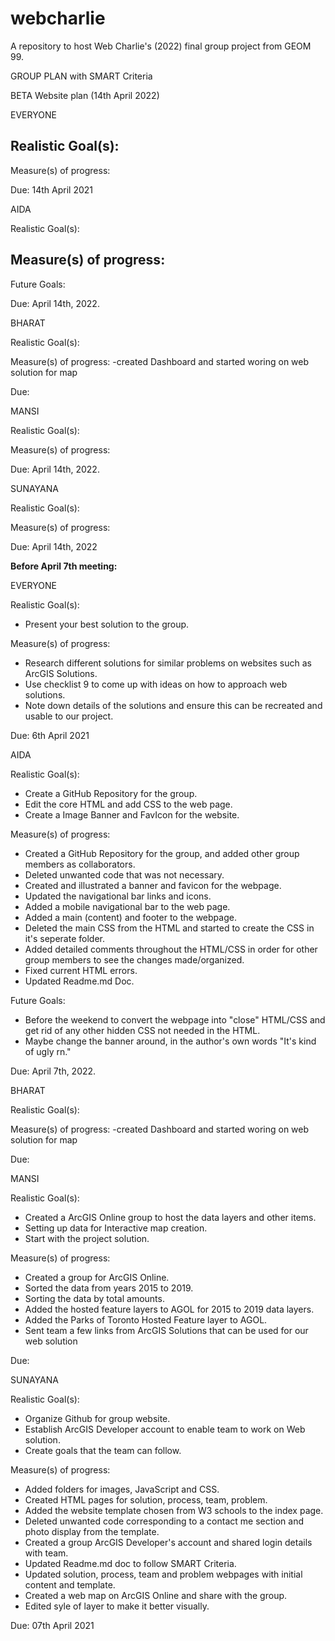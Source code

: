# webcharlie
A repository to host Web Charlie's (2022) final group project from GEOM 99. 

GROUP PLAN with SMART Criteria

BETA Website plan (14th April 2022)

EVERYONE

Realistic Goal(s):
- 

Measure(s) of progress:
 

Due: 14th April 2021

AIDA

Realistic Goal(s):


Measure(s) of progress:
-

Future Goals: 


Due: April 14th, 2022.

BHARAT

Realistic Goal(s):


Measure(s) of progress:
-created Dashboard and started woring on web solution for map

Due:

MANSI 

Realistic Goal(s):



Measure(s) of progress:


Due: April 14th, 2022.

SUNAYANA

Realistic Goal(s): 



Measure(s) of progress:



Due: April 14th, 2022


**Before April 7th meeting:**

EVERYONE

Realistic Goal(s):
- Present your best solution to the group.

Measure(s) of progress:
- Research different solutions for similar problems on websites such as ArcGIS Solutions.
- Use checklist 9 to come up with ideas on how to approach web solutions.
- Note down details of the solutions and ensure this can be recreated and usable to our project.  

Due: 6th April 2021

AIDA

Realistic Goal(s):
- Create a GitHub Repository for the group. 
- Edit the core HTML and add CSS to the web page. 
- Create a Image Banner and FavIcon for the website. 

Measure(s) of progress:
- Created a GitHub Repository for the group, and added other group members as collaborators. 
- Deleted unwanted code that was not necessary.
- Created and illustrated a banner and favicon for the webpage. 
- Updated the navigational bar links and icons. 
- Added a mobile navigational bar to the web page. 
- Added a main (content) and footer to the webpage.
- Deleted the main CSS from the HTML and started to create the CSS in it's seperate folder. 
- Added detailed comments throughout the HTML/CSS in order for other group members to see the changes made/organized.
- Fixed current HTML errors. 
- Updated Readme.md Doc. 

Future Goals: 
- Before the weekend to convert the webpage into "close" HTML/CSS and get rid of any other hidden CSS not needed in the HTML.
- Maybe change the banner around, in the author's own words "It's kind of ugly rn." 

Due: April 7th, 2022.

BHARAT

Realistic Goal(s):


Measure(s) of progress:
-created Dashboard and started woring on web solution for map

Due:

MANSI 

Realistic Goal(s):
- Created a ArcGIS Online group to host the data layers and other items.
- Setting up data for Interactive map creation.
- Start with the project solution.


Measure(s) of progress:
- Created a group for ArcGIS Online.
- Sorted the data from years 2015 to 2019.
- Sorting the data by total amounts.
- Added the hosted feature layers to AGOL for 2015 to 2019 data layers.
- Added the Parks of Toronto Hosted Feature layer to AGOL.
- Sent team a few links from ArcGIS Solutions that can be used for our web solution

Due: 

SUNAYANA

Realistic Goal(s): 
- Organize Github for group website.
- Establish ArcGIS Developer account to enable team to work on Web solution.
- Create goals that the team can follow.


Measure(s) of progress:
- Added folders for images, JavaScript and CSS. 
- Created HTML pages for solution, process, team, problem.
- Added the website template chosen from W3 schools to the index page.
- Deleted unwanted code corresponding to a contact me section and photo display from the template.
- Created a group  ArcGIS Developer's account and shared login details with team.
- Updated Readme.md doc to follow SMART Criteria.
- Updated solution, process, team and problem webpages with initial content and template. 
- Created a web map on ArcGIS Online and share with the group.
- Edited syle of layer to make it better visually.


Due: 07th April 2021





